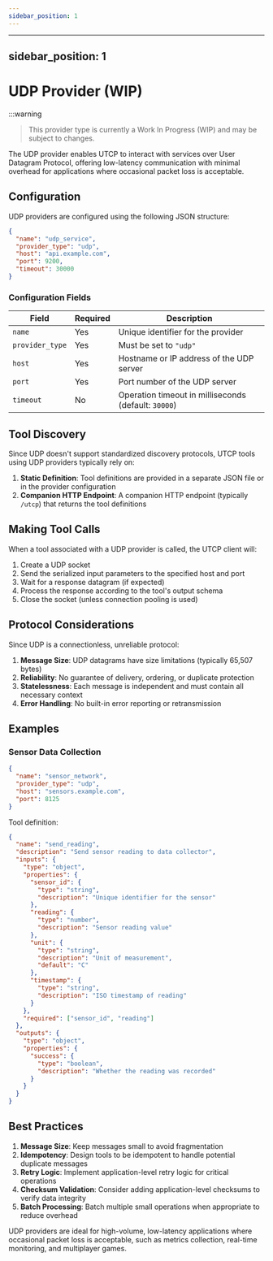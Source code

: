 ```yaml
---
sidebar_position: 1
---
```





---
sidebar_position: 1
---

# UDP Provider (WIP)

:::warning

> This provider type is currently a Work In Progress (WIP) and may be subject to changes.

The UDP provider enables UTCP to interact with services over User Datagram Protocol, offering low-latency communication with minimal overhead for applications where occasional packet loss is acceptable.

## Configuration

UDP providers are configured using the following JSON structure:

```json
{
  "name": "udp_service",
  "provider_type": "udp",
  "host": "api.example.com",
  "port": 9200,
  "timeout": 30000
}
```

### Configuration Fields

| Field | Required | Description |
|-------|----------|-------------|
| `name` | Yes | Unique identifier for the provider |
| `provider_type` | Yes | Must be set to `"udp"` |
| `host` | Yes | Hostname or IP address of the UDP server |
| `port` | Yes | Port number of the UDP server |
| `timeout` | No | Operation timeout in milliseconds (default: `30000`) |

## Tool Discovery

Since UDP doesn't support standardized discovery protocols, UTCP tools using UDP providers typically rely on:

1. **Static Definition**: Tool definitions are provided in a separate JSON file or in the provider configuration
2. **Companion HTTP Endpoint**: A companion HTTP endpoint (typically `/utcp`) that returns the tool definitions

## Making Tool Calls

When a tool associated with a UDP provider is called, the UTCP client will:

1. Create a UDP socket
2. Send the serialized input parameters to the specified host and port
3. Wait for a response datagram (if expected)
4. Process the response according to the tool's output schema
5. Close the socket (unless connection pooling is used)

## Protocol Considerations

Since UDP is a connectionless, unreliable protocol:

1. **Message Size**: UDP datagrams have size limitations (typically 65,507 bytes)
2. **Reliability**: No guarantee of delivery, ordering, or duplicate protection
3. **Statelessness**: Each message is independent and must contain all necessary context
4. **Error Handling**: No built-in error reporting or retransmission

## Examples

### Sensor Data Collection

```json
{
  "name": "sensor_network",
  "provider_type": "udp",
  "host": "sensors.example.com",
  "port": 8125
}
```

Tool definition:
```json
{
  "name": "send_reading",
  "description": "Send sensor reading to data collector",
  "inputs": {
    "type": "object",
    "properties": {
      "sensor_id": {
        "type": "string",
        "description": "Unique identifier for the sensor"
      },
      "reading": {
        "type": "number",
        "description": "Sensor reading value"
      },
      "unit": {
        "type": "string",
        "description": "Unit of measurement",
        "default": "C"
      },
      "timestamp": {
        "type": "string",
        "description": "ISO timestamp of reading"
      }
    },
    "required": ["sensor_id", "reading"]
  },
  "outputs": {
    "type": "object",
    "properties": {
      "success": {
        "type": "boolean",
        "description": "Whether the reading was recorded"
      }
    }
  }
}
```

## Best Practices

1. **Message Size**: Keep messages small to avoid fragmentation
2. **Idempotency**: Design tools to be idempotent to handle potential duplicate messages
3. **Retry Logic**: Implement application-level retry logic for critical operations
4. **Checksum Validation**: Consider adding application-level checksums to verify data integrity
5. **Batch Processing**: Batch multiple small operations when appropriate to reduce overhead

UDP providers are ideal for high-volume, low-latency applications where occasional packet loss is acceptable, such as metrics collection, real-time monitoring, and multiplayer games.
